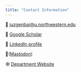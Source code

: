 ```yaml
---
title: "Contact Information"
---
```



📧 [juzgenbai@u.northwestern.edu](mailto:juzgenbai@u.northwestern.edu)

📝 [Google Scholar](https://scholar.google.com/citations?user=uxEUxOUAAAAJ&hl=en)

🔗 [LinkedIn profile](https://www.linkedin.com/in/alisherjuzgenbayev/)

🦣(<a rel="me" href="https://sciences.social/@alisher">Mastodon</a>)

🕸️ [Department Website](https://polisci.northwestern.edu/people/graduate-students/alisher-juzgenbayev.html)

